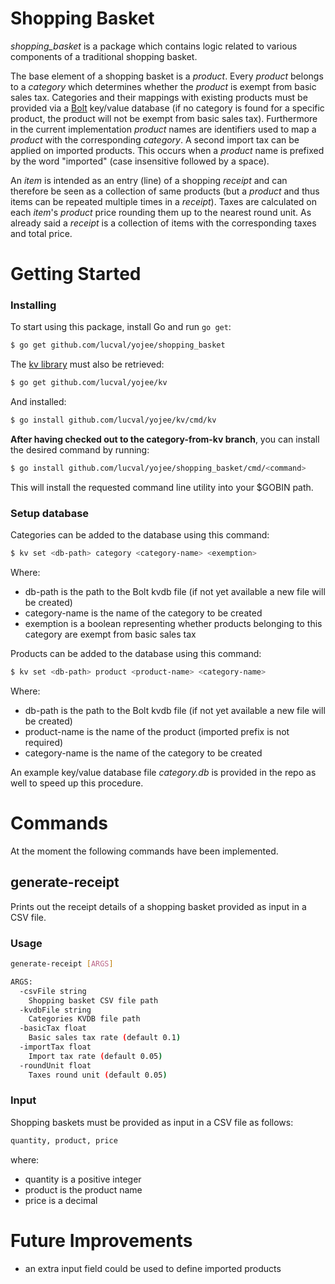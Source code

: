 Shopping Basket
===============

*shopping_basket* is a package which contains logic related to various
components of a traditional shopping basket.

The base element of a shopping basket is a *product*. Every *product* belongs
to a *category* which determines whether the *product* is exempt from basic
sales tax.
Categories and their mappings with existing products must be provided via a
[Bolt](https://github.com/boltdb/bolt) key/value database (if no category is
found for a specific product, the product will not be exempt from basic sales
tax).
Furthermore in the current implementation *product* names are identifiers used
to map a *product* with the corresponding *category*.
A second import tax can be applied on imported products. This occurs when a
*product* name is prefixed by the word "imported" (case insensitive followed by
a space).

An *item* is intended as an entry (line) of a shopping *receipt* and can
therefore be seen as a collection of same products (but a *product* and thus
items can be repeated multiple times in a *receipt*). Taxes are calculated on
each *item*'s *product* price rounding them up to the nearest round unit.
As already said a *receipt* is a collection of items with the corresponding
taxes and total price.

Getting Started
===============

### Installing

To start using this package, install Go and run `go get`:
```sh
$ go get github.com/lucval/yojee/shopping_basket
```

The [kv library](https://github.com/lucval/yojee/tree/category-from-kv/kv#kv)
must also be retrieved:
```sh
$ go get github.com/lucval/yojee/kv
```

And installed:
```sh
$ go install github.com/lucval/yojee/kv/cmd/kv
```

**After having checked out to the category-from-kv branch**, you can install the desired command by running:
```sh
$ go install github.com/lucval/yojee/shopping_basket/cmd/<command>
```

This will install the requested command line utility into your $GOBIN path.

### Setup database

Categories can be added to the database using this command:
```sh
$ kv set <db-path> category <category-name> <exemption>
```
Where:
- db-path is the path to the Bolt kvdb file (if not yet available a new file
  will be created)
- category-name is the name of the category to be created
- exemption is a boolean representing whether products belonging to this
  category are exempt from basic sales tax

Products can be added to the database using this command:
```sh
$ kv set <db-path> product <product-name> <category-name>
```
Where:
- db-path is the path to the Bolt kvdb file (if not yet available a new file
  will be created)
- product-name is the name of the product (imported prefix is not required)
- category-name is the name of the category to be created

An example key/value database file *category.db* is provided in the repo as well to speed up this procedure.

Commands
========

At the moment the following commands have been implemented.

generate-receipt
----------------
Prints out the receipt details of a shopping basket provided as input in a
CSV file.

### Usage
```sh
generate-receipt [ARGS]

ARGS:
  -csvFile string
    Shopping basket CSV file path
  -kvdbFile string
    Categories KVDB file path
  -basicTax float
    Basic sales tax rate (default 0.1)
  -importTax float
    Import tax rate (default 0.05)
  -roundUnit float
    Taxes round unit (default 0.05)
```

### Input

Shopping baskets must be provided as input in a CSV file as follows:
```sh
quantity, product, price
```
where:
- quantity is a positive integer
- product is the product name
- price is a decimal

Future Improvements
===================
- an extra input field could be used to define imported products
